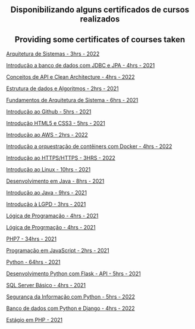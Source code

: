 <div align='center'>

  ## Disponibilizando alguns certificados de cursos realizados

  ## Providing some certificates of courses taken
</div>

<p><a href='Arquitetura_Sistemas.pdf'>Arquitetura de Sistemas - 3hrs - 2022 </a></p>
<p><a href='BancoDadosJDBCeJPA.pdf'>Introdução a banco de dados com JDBC e JPA - 4hrs - 2021 </a></p>
<p><a href='Conceitos_API_Clean_Architecture.pdf'>Conceitos de API e Clean Architecture - 4hrs - 2022</a></p>
<p><a href='EtruturaDadosAlgoritimos.pdf'>Estrutura de dados e Algoritmos - 2hrs - 2021</a></p>
<p><a href='FundamentosArquiteturaSistemas.pdf'>Fundamentos de Arquitetura de Sistema - 6hrs - 2021</a></p>
<p><a href='Github.pdf'>Introdução ao Github - 5hrs - 2021</a></p>
<p><a href='HTML5CSS3.pdf'>Introdução HTML5 e CSS3 - 5hrs - 2021</a></p>
<p><a href='Introducao_AWS.pdf'>Introdução ao AWS - 2hrs - 2022</a></p>
<p><a href='Introducao_DOCKER.pdf'>Introdução a orquestração de contêiners com Docker - 4hrs - 2022</a></p>
<p><a href='Introducao_HTTP_HTTPS.pdf'>Introdução ao HTTPS/HTTPS - 3HRS - 2022</a></p>
<p><a href='IntroducaoLinux.pdf'>Introdução ao Linux - 10hrs - 2021</a></p>
<p><a href='JavaAvancado.pdf'>Desenvolvimento em Java - 8hrs - 2021</a></p>
<p><a href='JavaBasico.pdf'>Introdução ao Java - 9hrs - 2021</a></p>
<p><a href='LGPD.pdf'>Introdução à LGPD - 3hrs - 2021</a></p>
<p><a href='LogicaProgramacao.pdf'>Lógica de Programação - 4hrs - 2021</a></p>
<p><a href='LogicaProgramacao2.pdf'>Lógica de Progrmação - 4hrs - 2021</a></p>
<p><a href='PHP7.pdf'>PHP7 - 34hrs - 2021</a></p>
<p><a href='programacaoInternetJS.pdf'>Programação em JavaScript - 2hrs - 2021</a></p>
<p><a href='Python.pdf'>Python - 64hrs - 2021</a></p>
<p><a href='Python_Flask_REST_API.pdf'>Desenvolvimento Python com Flask - API - 5hrs - 2021</a></p>
<p><a href='SQL.pdf'>SQL Server Básico - 4hrs - 2021</a></p>
<p><a href='seguranca_informacao_python.pdf'>Segurança da Informação com Python - 5hrs - 2022</a></p>
<p><a href='django_banco_dados.pdf'>Banco de dados com Python e Django - 4hrs - 2022</a></p>
<p><a href='DECLARAÇÃO DE REALIZAÇÃO DE ESTÁGIO PROFISSIONAL-assinado.pdf'>Estágio em PHP - 2021</a></p>
